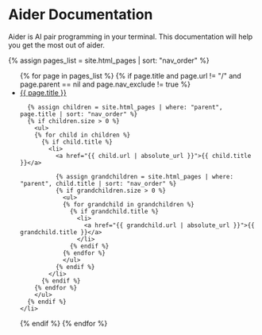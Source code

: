 ---
---

# Aider Documentation

Aider is AI pair programming in your terminal. This documentation will help you get the most out of aider.

<div class="toc">
{% assign pages_list = site.html_pages | sort: "nav_order" %}

<ul>
{% for page in pages_list %}
  {% if page.title and page.url != "/" and page.parent == nil and page.nav_exclude != true %}
    <li>
      <a href="{{ page.url | absolute_url }}">{{ page.title }}</a>
      
      {% assign children = site.html_pages | where: "parent", page.title | sort: "nav_order" %}
      {% if children.size > 0 %}
        <ul>
        {% for child in children %}
          {% if child.title %}
            <li>
              <a href="{{ child.url | absolute_url }}">{{ child.title }}</a>
              
              {% assign grandchildren = site.html_pages | where: "parent", child.title | sort: "nav_order" %}
              {% if grandchildren.size > 0 %}
                <ul>
                {% for grandchild in grandchildren %}
                  {% if grandchild.title %}
                    <li>
                      <a href="{{ grandchild.url | absolute_url }}">{{ grandchild.title }}</a>
                    </li>
                  {% endif %}
                {% endfor %}
                </ul>
              {% endif %}
            </li>
          {% endif %}
        {% endfor %}
        </ul>
      {% endif %}
    </li>
  {% endif %}
{% endfor %}
</ul>
</div>
